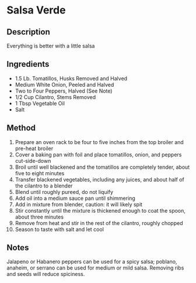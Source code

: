# Salsa Verde

## Description
Everything is better with a little salsa  

## Ingredients
* 1.5 Lb. Tomatillos, Husks Removed and Halved
* Medium White Onion, Peeled and Halved
* Two to Four Peppers, Halved (See Note)
* 1/2 Cup Cilantro, Stems Removed
* 1 Tbsp Vegetable Oil
* Salt

## Method
1. Prepare an oven rack to be four to five inches from the top broiler and pre-heat broiler  
2. Cover a baking pan with foil and place tomatillos, onion, and peppers cut-side-down  
3. Broil until well blackened and the tomatillos are completely tender, about five to eight minutes  
4. Transfer blackened vegetables, including any juices, and about half of the cilantro to a blender  
5. Blend until roughly pureed, do not liquify  
6. Add oil into a medium sauce pan until shimmering  
7. Add in mixture from blender, caution: it will likely spit  
8. Stir constantly until the mixture is thickened enough to coat the spoon, about three minutes  
9. Remove from heat and stir in the rest of the cilantro, roughly chopped
10. Season to taste with salt and let cool  

## Notes
Jalapeno or Habanero peppers can be used for a spicy salsa; poblano, anaheim, or serrano can be used for medium or mild salsa. Removing ribs and seeds will reduce spiciness.  
